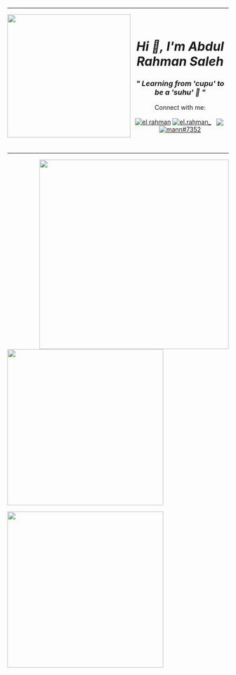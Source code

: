 - - - -
<img align="left" src="https://user-images.githubusercontent.com/64578787/128308039-6e03edc5-f519-493b-8cd3-0acae98f94e8.png" width="280"/>
<br>
  <h1 align="center"><i>Hi 👋, I'm Abdul Rahman Saleh</i></h1>
  <h3 align="center"><i>" Learning from 'cupu' to be a 'suhu' 🌱 "</i></h3>
  <p align="center">Connect with me:</p>
<p align="center">
<a href="https://facebook.com/elman72" target="_blank"><img align="center" src="https://img.icons8.com/color/50/000000/facebook-circled--v4.png" alt="el rahman" /></a>
<a href="https://instagram.com/el.rahman_" target="_blank"><img align="center" src="https://img.icons8.com/fluency/48/000000/instagram-new.png" alt="el.rahman_" /></a>
<a href="https://www.linkedin.com/in/abdul-rahman-saleh-714120217/" target="_blank"><img align="center" src="https://img.icons8.com/color/48/000000/linkedin.png" alt=""/></a>&nbsp;
<a href="mailto:abdulrahmansaleh152@gmail.com?subject=Hello" target="_blank"><img align="center" src="https://img.icons8.com/color/48/000000/gmail-new.png"/></a>&nbsp;
<a href="https://discord.gg/GUKrVSNbQ7" target="_blank"><img align="center" src="https://img.icons8.com/color/48/000000/discord--v2.png" alt="mann#7352" /></a>
</p> 
<br>


- - - -
<img align="right" src="https://user-images.githubusercontent.com/64578787/128322912-8489514b-c295-4ef5-97af-9ce848b6bd25.gif" width="431"/></a>

<p align="center">
<p><img align="center" src="https://github-readme-stats.vercel.app/api?username=elrahmaan&show_icons=true&theme=react&locale=en" width="355" ></p>
<p><img align="center" src="https://github-readme-stats.vercel.app/api/top-langs/?username=elrahmaan&layout=compact&theme=react" width="355"/></p>
</p>


<!-- [![Top Langs](https://github-readme-stats.vercel.app/api?username=elrahmaan&show_icons=true&theme=react&locale=en)](https://github-readme-stats.vercel.app/api?username=elrahmaan&show_icons=true&theme=dark&locale=en) &nbsp;  [![Top Langs](https://github-readme-stats.vercel.app/api/top-langs/?username=elrahmaan&layout=compact&theme=react)](https://github.com/elrahmaan/github-readme-stats)
 -->


<!--
[![Top Langs](https://github-readme-stats.vercel.app/api/pin/?username=abdulrahmansaleh01&repo=flutter-memo-app&theme=react)](https://github.com/abdulrahmansaleh01/flutter-memo-app)  [![Top Langs](https://github-readme-stats.vercel.app/api/pin/?username=abdulrahmansaleh01&repo=codeigniter-esurvey-akademik&theme=react)](https://github.com/abdulrahmansaleh01/codeigniter-esurvey-akademik)-->
<!--
<a href="https://github.com/abdulrahmansaleh01/flutter-memo-app">
  <img align="center" src="https://github-readme-stats.vercel.app/api/pin/?username=abdulrahmansaleh01&repo=flutter-memo-app&theme=react" />
</a> 
<a href="https://github.com/abdulrahmansaleh01/codeigniter-esurvey-akademik">
  <img align="center" src="https://github-readme-stats.vercel.app/api/pin/?username=abdulrahmansaleh01&repo=codeigniter-esurvey-akademik&theme=react" />
</a>
-->




<!--
<a href="https://github.com/abdulrahmansaleh01/laravel-ecommerce-mzid">
  <img align="center" src="https://github-readme-stats.vercel.app/api/pin/?username=abdulrahmansaleh01&repo=laravel-ecommerce-mzid&theme=react" />
</a>-->
<!--
**abdulrahmansaleh01/abdulrahmansaleh01** is a ✨ _special_ ✨ repository because its `README.md` (this file) appears on your GitHub profile.

Here are some ideas to get you started:

- 🔭 I’m currently working on ...
- 🌱 I’m currently learning ...
- 👯 I’m looking to collaborate on ...
- 🤔 I’m looking for help with ...
- 💬 Ask me about ...
- 📫 How to reach me: ...
- 😄 Pronouns: ...
- ⚡ Fun fact: ...
-->
